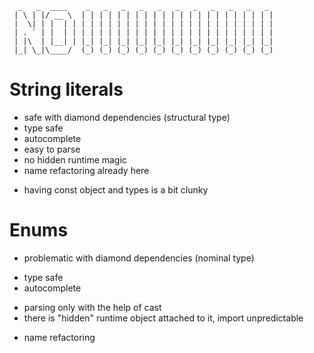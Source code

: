 ```
  _   _  ____    _   _   _   _   _   _   _   _   _   _   _ 
 | \ | |/ __ \  | | | | | | | | | | | | | | | | | | | | | |
 |  \| | |  | | | | | | | | | | | | | | | | | | | | | | | |
 | . ` | |  | | | | | | | | | | | | | | | | | | | | | | | |
 | |\  | |__| | |_| |_| |_| |_| |_| |_| |_| |_| |_| |_| |_|
 |_| \_|\____/  (_) (_) (_) (_) (_) (_) (_) (_) (_) (_) (_)

```
# String literals
  + safe with diamond dependencies (structural type)
  + type safe
  + autocomplete
  + easy to parse
  + no hidden runtime magic
  + name refactoring already here
  - having const object and types is a bit clunky

# Enums
  - problematic with diamond dependencies (nominal type)
  + type safe
  + autocomplete
  - parsing only with the help of cast
  - there is "hidden" runtime object attached to it, import unpredictable
  + name refactoring
